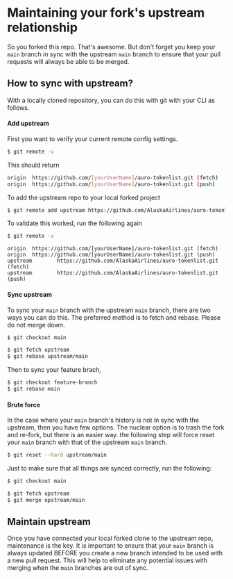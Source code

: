 # Maintaining your fork's upstream relationship

So you forked this repo. That's awesome. But don't forget you keep your `main` branch in sync with the upstream `main` branch to ensure that your pull requests will always be able to be merged.

## How to sync with upstream?

With a locally cloned repository, you can do this with git with your CLI as follows.

#### Add upstream

First you want to verify your current remote config settings.

```bash
$ git remote -v
```

This should return

```bash
origin  https://github.com/[yourUserName]/auro-tokenlist.git (fetch)
origin  https://github.com/[yourUserName]/auro-tokenlist.git (push)
```

To add the upstream repo to your local forked project

```bash
$ git remote add upstream https://github.com/AlaskaAirlines/auro-tokenlist.git
```

To validate this worked, run the following again

```bash
$ git remote -v
```

```
origin  https://github.com/[yourUserName]/auro-tokenlist.git (fetch)
origin  https://github.com/[yourUserName]/auro-tokenlist.git (push)
upstream        https://github.com/AlaskaAirlines/auro-tokenlist.git (fetch)
upstream        https://github.com/AlaskaAirlines/auro-tokenlist.git (push)
```

#### Sync upstream

To sync your `main` branch with the upstream `main` branch, there are two ways you can do this. The preferred method is to fetch and rebase. Please do not merge down.

```bash
$ git checkout main

$ git fetch upstream
$ git rebase upstream/main
```

Then to sync your feature brach,

```bash
$ git checkout feature-branch
$ git rebase main
```

#### Brute force

In the case where your `main` branch's history is not in sync with the upstream, then you have few options. The nuclear option is to trash the fork and re-fork, but there is an easier way. the following step will force reset your `main` branch with that of the upstream `main` branch.

```bash
$ git reset --hard upstream/main
```

Just to make sure that all things are synced correctly, run the following:

```bash
$ git checkout main

$ git fetch upstream
$ git merge upstream/main
```

## Maintain upstream

Once you have connected your local forked clone to the upstream repo, maintenance is the key. It is important to ensure that your `main` branch is always updated BEFORE you create a new branch intended to be used with a new pull request. This will help to eliminate any potential issues with merging when the `main` branches are out of sync.
